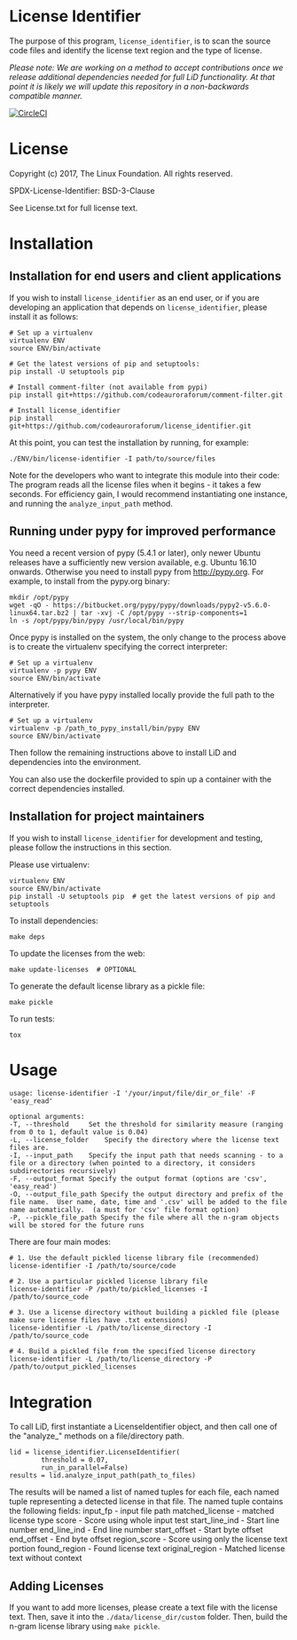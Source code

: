 License Identifier
===

The purpose of this program, `license_identifier`, is to scan the source code
files and identify the license text region and the type of license.

*Please note: We are working on a method to accept contributions once we release
additional dependencies needed for full LiD functionality. At that point it is 
likely we will update this repository in a non-backwards compatible manner.*

[![CircleCI](https://circleci.com/gh/codeauroraforum/lid.svg?style=svg)](https://circleci.com/gh/codeauroraforum/lid)

License
===

Copyright (c) 2017, The Linux Foundation. All rights reserved.

SPDX-License-Identifier: BSD-3-Clause

See License.txt for full license text.

Installation
===

## Installation for end users and client applications

If you wish to install `license_identifier` as an end user, or if you are
developing an application that depends on `license_identifier`, please install
it as follows:

```
# Set up a virtualenv
virtualenv ENV
source ENV/bin/activate

# Get the latest versions of pip and setuptools:
pip install -U setuptools pip

# Install comment-filter (not available from pypi)
pip install git+https://github.com/codeauroraforum/comment-filter.git

# Install license_identifier
pip install git+https://github.com/codeauroraforum/license_identifier.git
```

At this point, you can test the installation by running, for example:
```
./ENV/bin/license-identifier -I path/to/source/files
```

Note for the developers who want to integrate this module into their code:
The program reads all the license files when it begins - it takes a few seconds.
For efficiency gain, I would recommend instantiating one instance, and running
the `analyze_input_path` method.

## Running under pypy for improved performance

You need a recent version of pypy (5.4.1 or later), only newer Ubuntu releases have a sufficiently new version available, e.g. Ubuntu 16.10 onwards. Otherwise you need to install pypy from http://pypy.org. For example, to install from the pypy.org binary:

```
mkdir /opt/pypy
wget -qO - https://bitbucket.org/pypy/pypy/downloads/pypy2-v5.6.0-linux64.tar.bz2 | tar -xvj -C /opt/pypy --strip-components=1
ln -s /opt/pypy/bin/pypy /usr/local/bin/pypy
```

Once pypy is installed on the system, the only change to the process above is to create the virtualenv specifying the correct interpreter:

```
# Set up a virtualenv
virtualenv -p pypy ENV
source ENV/bin/activate
```

Alternatively if you have pypy installed locally provide the full path to the interpreter.

```
# Set up a virtualenv
virtualenv -p /path_to_pypy_install/bin/pypy ENV
source ENV/bin/activate
```

Then follow the remaining instructions above to install LiD and dependencies into the environment.

You can also use the dockerfile provided to spin up a container with the correct dependencies installed.

## Installation for project maintainers

If you wish to install `license_identifier` for development and testing,
please follow the instructions in this section.

Please use virtualenv:
```
virtualenv ENV
source ENV/bin/activate
pip install -U setuptools pip  # get the latest versions of pip and setuptools
```

To install dependencies:
```
make deps
```

To update the licenses from the web:
```
make update-licenses  # OPTIONAL
```

To generate the default license library as a pickle file:
```
make pickle
```

To run tests:
```
tox
```

Usage
===

```
usage: license-identifier -I '/your/input/file/dir_or_file' -F 'easy_read'

optional arguments:
-T, --threshold     Set the threshold for similarity measure (ranging from 0 to 1, default value is 0.04)
-L, --license_folder    Specify the directory where the license text files are.
-I, --input_path    Specify the input path that needs scanning - to a file or a directory (when pointed to a directory, it considers subdirectories recursively)
-F, --output_format Specify the output format (options are 'csv', 'easy_read')
-O, --output_file_path Specify the output directory and prefix of the file name.  User name, date, time and '.csv' will be added to the file name automatically.  (a must for 'csv' file format option)
-P, --pickle_file_path Specify the file where all the n-gram objects will be stored for the future runs
```

There are four main modes:
```
# 1. Use the default pickled license library file (recommended)
license-identifier -I /path/to/source/code

# 2. Use a particular pickled license library file
license-identifier -P /path/to/pickled_licenses -I /path/to/source_code

# 3. Use a license directory without building a pickled file (please make sure license files have .txt extensions)
license-identifier -L /path/to/license_directory -I /path/to/source_code

# 4. Build a pickled file from the specified license directory
license-identifier -L /path/to/license_directory -P /path/to/output_pickled_licenses
```

Integration
===

To call LiD, first instantiate a LicenseIdentifier object, and then call one of the "analyze\_" methods on a file/directory path.

```
lid = license_identifier.LicenseIdentifier(
        threshold = 0.07,
        run_in_parallel=False)
results = lid.analyze_input_path(path_to_files)
```

The results will be named a list of named tuples for each file, each named tuple representing a detected license in that file. The named tuple contains the following fields:
        input_fp - input file path
        matched_license - matched license type
        score - Score using whole input test
        start_line_ind - Start line number
        end_line_ind - End line number
        start_offset - Start byte offset
        end_offset - End byte offset
        region_score - Score using only the license text portion
        found_region - Found license text
        original_region - Matched license text without context

## Adding Licenses

If you want to add more licenses, please create a text file with the license text.
Then, save it into the `./data/license_dir/custom` folder.
Then, build the n-gram license library using `make pickle`.
